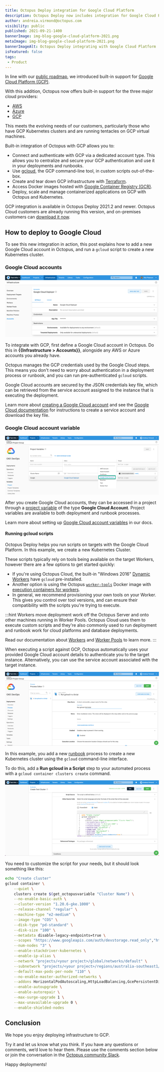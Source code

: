 ```yaml
---
title: Octopus Deploy integration for Google Cloud Platform
description: Octopus Deploy now includes integration for Google Cloud Platform including built-in accounts, gcloud scripts, Terraform and Kubernetes.
author: andreia.virmond@octopus.com
visibility: public
published: 2021-09-21-1400
bannerImage: img-blog-google-cloud-platform-2021.png
metaImage: img-blog-google-cloud-platform-2021.png
bannerImageAlt: Octopus Deploy integrating with Google Cloud Platform
isFeatured: false
tags:
 - Product
---
```


In line with our [public roadmap](https://octopus.com/company/roadmap), we introduced built-in support for [Google Cloud Platform (GCP)](https://cloud.google.com/).

With this addition, Octopus now offers built-in support for the three major cloud providers:
 
- [AWS](https://aws.amazon.com)
- [Azure](https://azure.microsoft.com/)
- [GCP](https://cloud.google.com/)

This meets the evolving needs of our customers, particularly those who have GCP Kubernetes clusters and are running tentacles on GCP virtual machines.

Built-in integration of Octopus with GCP allows you to:

- Connect and authenticate with GCP via a dedicated account type. This allows you to centralize and secure your GCP authentication and use it in your deployments and runbooks.
- Use [gcloud](https://cloud.google.com/sdk/gcloud), the GCP command-line tool, in custom scripts out-of-the-box.
- Create and tear down GCP infrastructure with [Terraform](https://www.terraform.io/).
- Access Docker images hosted with [Google Container Registry (GCR)](https://cloud.google.com/container-registry).
- Deploy, scale and manage containerized applications on GCP with Octopus and Kubernetes.

GCP integration is available in Octopus Deploy 2021.2 and newer. Octopus Cloud customers are already running this version, and on-premises customers can [download it now](https://octopus.com/downloads).

## How to deploy to Google Cloud

To see this new integration in action, this post explains how to add a new Google Cloud account in Octopus, and run a `gcloud` script to create a new Kubernetes cluster.

### Google Cloud accounts

![Google Cloud deployer](google-cloud-deployer.png "width=500")

To integrate with GCP, first define a Google Cloud account in Octopus. Do this in **{{Infrastructure > Accounts}}**, alongside any AWS or Azure accounts you already have. 

Octopus manages the GCP credentials used by the Google Cloud steps. This means you don't need to worry about authentication in a deployment process or runbook, and you can run pre-authenticated `gcloud` scripts.

Google Cloud accounts are secured by the JSON credentials key file, which can be retrieved from the service account assigned to the instance that is executing the deployment.

Learn more about [creating a Google Cloud account](https://octopus.com/docs/infrastructure/accounts/google-cloud) and see the [Google Cloud documentation](https://cloud.google.com/iam/docs/creating-managing-service-account-keys) for instructions to create a service account and download the key file.

### Google Cloud account variable

![Octopus Google Cloud account](google-cloud-variables.png "width=500")

After you create Google Cloud accounts, they can be accessed in a project through a [project variable](https://octopus.com/docs/projects/variables) of the type **Google Cloud Account**. Project variables are available to both deployment and runbook processes.

Learn more about setting up [Google Cloud account variables](https://octopus.com/docs/projects/variables/google-cloud-account-variables) in our docs.

#### Running gcloud scripts

Octopus Deploy helps you run scripts on targets with the Google Cloud Platform. In this example, we create a new Kubernetes Cluster.

These scripts typically rely on tools being available on the target Workers, however there are a few options to get started quickly: 

- If you're using Octopus Cloud, the built-in "Windows 2016" [Dynamic Workers](https://octopus.com/docs/infrastructure/workers/dynamic-worker-pools) have `gcloud` pre-installed. 
- Another option is using the Octopus [`worker-tools`](https://hub.docker.com/r/octopusdeploy/worker-tools) Docker image with [execution containers for workers](https://octopus.com/docs/projects/steps/execution-containers-for-workers). 
- In general, we recommend provisioning your own tools on your Worker. This gives you control over tool versions, and can ensure their compatibility with the scripts you're trying to execute.

:::hint
Workers move deployment work off the Octopus Server and onto other machines running in Worker Pools. Octopus Cloud uses them to execute custom scripts and they're also commonly used to run deployment and runbook work for cloud platforms and database deployments.

Read our documentation about [Workers](https://octopus.com/docs/infrastructure/workers) and [Worker Pools](https://octopus.com/docs/infrastructure/workers/worker-pools) to learn more.
:::

When executing a script against GCP, Octopus automatically uses your provided Google Cloud account details to authenticate you to the target instance. Alternatively, you can use the service account associated with the target instance.

![Google Cloud script step](google-cloud-script-step.png "width=500")

In this example, you add a new [runbook](https://octopus.com/docs/runbooks) process to create a new Kubernetes cluster using the `gcloud` command-line interface. 

To do this, add a **Run gcloud in a Script** step to your automated process with a `gcloud container clusters create` command. 

![Google Cloud source code](google-cloud-source-code.png "width=500")

You need to customize the script for your needs, but it should look something like this:

```sh
echo "Create cluster"
gcloud container \
	--quiet \
    clusters create $(get_octopusvariable "Cluster Name") \
    --no-enable-basic-auth \
    --cluster-version "1.20.6-gke.1000" \
    --release-channel "regular" \
    --machine-type "e2-medium" \
    --image-type "COS" \
    --disk-type "pd-standard" \
    --disk-size "100" \
    --metadata disable-legacy-endpoints=true \
    --scopes "https://www.googleapis.com/auth/devstorage.read_only","https://www.googleapis.com/auth/logging.write","https://www.googleapis.com/auth/monitoring","https://www.googleapis.com/auth/servicecontrol","https://www.googleapis.com/auth/service.management.readonly","https://www.googleapis.com/auth/trace.append" \
    --num-nodes "3" \
    --enable-stackdriver-kubernetes \
    --enable-ip-alias \
    --network "projects/<your project>/global/networks/default" \
    --subnetwork "projects/<your project>/regions/australia-southeast1/subnetworks/default" \
    --default-max-pods-per-node "110" \
    --no-enable-master-authorized-networks \
    --addons HorizontalPodAutoscaling,HttpLoadBalancing,GcePersistentDiskCsiDriver \
    --enable-autoupgrade \
    --enable-autorepair \
    --max-surge-upgrade 1 \
    --max-unavailable-upgrade 0 \
    --enable-shielded-nodes
```

## Conclusion

We hope you enjoy deploying infrastructure to GCP. 

Try it and let us know what you think. If you have any questions or comments, we’d love to hear them. Please use the comments section below or join the conversation in the [Octopus community Slack](https://octopus.com/slack).

Happy deployments!
